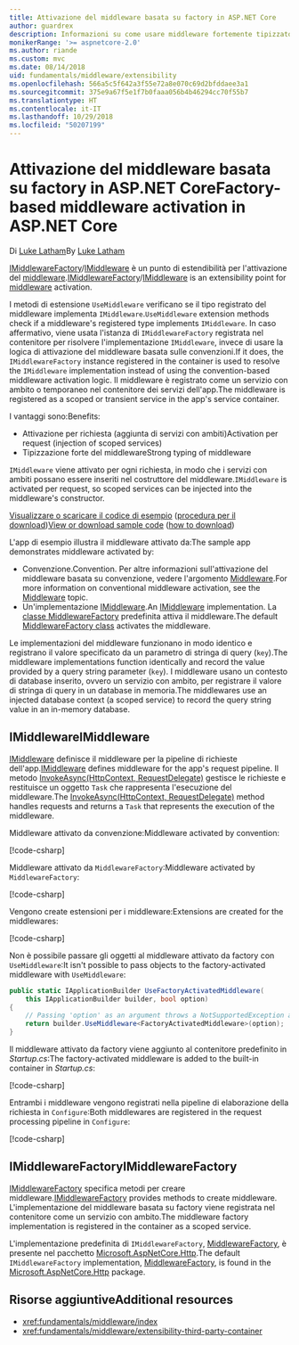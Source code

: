 ```yaml
---
title: Attivazione del middleware basata su factory in ASP.NET Core
author: guardrex
description: Informazioni su come usare middleware fortemente tipizzato con un'implementazione di attivazione basata su factory in ASP.NET Core.
monikerRange: '>= aspnetcore-2.0'
ms.author: riande
ms.custom: mvc
ms.date: 08/14/2018
uid: fundamentals/middleware/extensibility
ms.openlocfilehash: 566a5c5f642a3f55e72a8e070c69d2bfddaee3a1
ms.sourcegitcommit: 375e9a67f5e1f7b0faaa056b4b46294cc70f55b7
ms.translationtype: HT
ms.contentlocale: it-IT
ms.lasthandoff: 10/29/2018
ms.locfileid: "50207199"
---
```

# <a name="factory-based-middleware-activation-in-aspnet-core"></a><span data-ttu-id="9b87e-103">Attivazione del middleware basata su factory in ASP.NET Core</span><span class="sxs-lookup"><span data-stu-id="9b87e-103">Factory-based middleware activation in ASP.NET Core</span></span>

<span data-ttu-id="9b87e-104">Di [Luke Latham](https://github.com/guardrex)</span><span class="sxs-lookup"><span data-stu-id="9b87e-104">By [Luke Latham](https://github.com/guardrex)</span></span>

<span data-ttu-id="9b87e-105">[IMiddlewareFactory](/dotnet/api/microsoft.aspnetcore.http.imiddlewarefactory)/[IMiddleware](/dotnet/api/microsoft.aspnetcore.http.imiddleware) è un punto di estendibilità per l'attivazione del [middleware](xref:fundamentals/middleware/index).</span><span class="sxs-lookup"><span data-stu-id="9b87e-105">[IMiddlewareFactory](/dotnet/api/microsoft.aspnetcore.http.imiddlewarefactory)/[IMiddleware](/dotnet/api/microsoft.aspnetcore.http.imiddleware) is an extensibility point for [middleware](xref:fundamentals/middleware/index) activation.</span></span>

<span data-ttu-id="9b87e-106">I metodi di estensione `UseMiddleware` verificano se il tipo registrato del middleware implementa `IMiddleware`.</span><span class="sxs-lookup"><span data-stu-id="9b87e-106">`UseMiddleware` extension methods check if a middleware's registered type implements `IMiddleware`.</span></span> <span data-ttu-id="9b87e-107">In caso affermativo, viene usata l'istanza di `IMiddlewareFactory` registrata nel contenitore per risolvere l'implementazione `IMiddleware`, invece di usare la logica di attivazione del middleware basata sulle convenzioni.</span><span class="sxs-lookup"><span data-stu-id="9b87e-107">If it does, the `IMiddlewareFactory` instance registered in the container is used to resolve the `IMiddleware` implementation instead of using the convention-based middleware activation logic.</span></span> <span data-ttu-id="9b87e-108">Il middleware è registrato come un servizio con ambito o temporaneo nel contenitore dei servizi dell'app.</span><span class="sxs-lookup"><span data-stu-id="9b87e-108">The middleware is registered as a scoped or transient service in the app's service container.</span></span>

<span data-ttu-id="9b87e-109">I vantaggi sono:</span><span class="sxs-lookup"><span data-stu-id="9b87e-109">Benefits:</span></span>

* <span data-ttu-id="9b87e-110">Attivazione per richiesta (aggiunta di servizi con ambiti)</span><span class="sxs-lookup"><span data-stu-id="9b87e-110">Activation per request (injection of scoped services)</span></span>
* <span data-ttu-id="9b87e-111">Tipizzazione forte del middleware</span><span class="sxs-lookup"><span data-stu-id="9b87e-111">Strong typing of middleware</span></span>

<span data-ttu-id="9b87e-112">`IMiddleware` viene attivato per ogni richiesta, in modo che i servizi con ambiti possano essere inseriti nel costruttore del middleware.</span><span class="sxs-lookup"><span data-stu-id="9b87e-112">`IMiddleware` is activated per request, so scoped services can be injected into the middleware's constructor.</span></span>

<span data-ttu-id="9b87e-113">[Visualizzare o scaricare il codice di esempio](https://github.com/aspnet/Docs/tree/master/aspnetcore/fundamentals/middleware/extensibility/sample) ([procedura per il download](xref:index#how-to-download-a-sample))</span><span class="sxs-lookup"><span data-stu-id="9b87e-113">[View or download sample code](https://github.com/aspnet/Docs/tree/master/aspnetcore/fundamentals/middleware/extensibility/sample) ([how to download](xref:index#how-to-download-a-sample))</span></span>

<span data-ttu-id="9b87e-114">L'app di esempio illustra il middleware attivato da:</span><span class="sxs-lookup"><span data-stu-id="9b87e-114">The sample app demonstrates middleware activated by:</span></span>

* <span data-ttu-id="9b87e-115">Convenzione.</span><span class="sxs-lookup"><span data-stu-id="9b87e-115">Convention.</span></span> <span data-ttu-id="9b87e-116">Per altre informazioni sull'attivazione del middleware basata su convenzione, vedere l'argomento [Middleware](xref:fundamentals/middleware/index).</span><span class="sxs-lookup"><span data-stu-id="9b87e-116">For more information on conventional middleware activation, see the [Middleware](xref:fundamentals/middleware/index) topic.</span></span>
* <span data-ttu-id="9b87e-117">Un'implementazione [IMiddleware](/dotnet/api/microsoft.aspnetcore.http.imiddleware).</span><span class="sxs-lookup"><span data-stu-id="9b87e-117">An [IMiddleware](/dotnet/api/microsoft.aspnetcore.http.imiddleware) implementation.</span></span> <span data-ttu-id="9b87e-118">La [classe MiddlewareFactory](/dotnet/api/microsoft.aspnetcore.http.middlewarefactory) predefinita attiva il middleware.</span><span class="sxs-lookup"><span data-stu-id="9b87e-118">The default [MiddlewareFactory class](/dotnet/api/microsoft.aspnetcore.http.middlewarefactory) activates the middleware.</span></span>

<span data-ttu-id="9b87e-119">Le implementazioni del middleware funzionano in modo identico e registrano il valore specificato da un parametro di stringa di query (`key`).</span><span class="sxs-lookup"><span data-stu-id="9b87e-119">The middleware implementations function identically and record the value provided by a query string parameter (`key`).</span></span> <span data-ttu-id="9b87e-120">I middleware usano un contesto di database inserito, ovvero un servizio con ambito, per registrare il valore di stringa di query in un database in memoria.</span><span class="sxs-lookup"><span data-stu-id="9b87e-120">The middlewares use an injected database context (a scoped service) to record the query string value in an in-memory database.</span></span>

## <a name="imiddleware"></a><span data-ttu-id="9b87e-121">IMiddleware</span><span class="sxs-lookup"><span data-stu-id="9b87e-121">IMiddleware</span></span>

<span data-ttu-id="9b87e-122">[IMiddleware](/dotnet/api/microsoft.aspnetcore.http.imiddleware) definisce il middleware per la pipeline di richieste dell'app.</span><span class="sxs-lookup"><span data-stu-id="9b87e-122">[IMiddleware](/dotnet/api/microsoft.aspnetcore.http.imiddleware) defines middleware for the app's request pipeline.</span></span> <span data-ttu-id="9b87e-123">Il metodo [InvokeAsync(HttpContext, RequestDelegate)](/dotnet/api/microsoft.aspnetcore.http.imiddleware.invokeasync#Microsoft_AspNetCore_Http_IMiddleware_InvokeAsync_Microsoft_AspNetCore_Http_HttpContext_Microsoft_AspNetCore_Http_RequestDelegate_) gestisce le richieste e restituisce un oggetto `Task` che rappresenta l'esecuzione del middleware.</span><span class="sxs-lookup"><span data-stu-id="9b87e-123">The [InvokeAsync(HttpContext, RequestDelegate)](/dotnet/api/microsoft.aspnetcore.http.imiddleware.invokeasync#Microsoft_AspNetCore_Http_IMiddleware_InvokeAsync_Microsoft_AspNetCore_Http_HttpContext_Microsoft_AspNetCore_Http_RequestDelegate_) method handles requests and returns a `Task` that represents the execution of the middleware.</span></span>

<span data-ttu-id="9b87e-124">Middleware attivato da convenzione:</span><span class="sxs-lookup"><span data-stu-id="9b87e-124">Middleware activated by convention:</span></span>

[!code-csharp[](extensibility/sample/Middleware/ConventionalMiddleware.cs?name=snippet1)]

<span data-ttu-id="9b87e-125">Middleware attivato da `MiddlewareFactory`:</span><span class="sxs-lookup"><span data-stu-id="9b87e-125">Middleware activated by `MiddlewareFactory`:</span></span>

[!code-csharp[](extensibility/sample/Middleware/FactoryActivatedMiddleware.cs?name=snippet1)]

<span data-ttu-id="9b87e-126">Vengono create estensioni per i middleware:</span><span class="sxs-lookup"><span data-stu-id="9b87e-126">Extensions are created for the middlewares:</span></span>

[!code-csharp[](extensibility/sample/Middleware/MiddlewareExtensions.cs?name=snippet1)]

<span data-ttu-id="9b87e-127">Non è possibile passare gli oggetti al middleware attivato da factory con `UseMiddleware`:</span><span class="sxs-lookup"><span data-stu-id="9b87e-127">It isn't possible to pass objects to the factory-activated middleware with `UseMiddleware`:</span></span>

```csharp
public static IApplicationBuilder UseFactoryActivatedMiddleware(
    this IApplicationBuilder builder, bool option)
{
    // Passing 'option' as an argument throws a NotSupportedException at runtime.
    return builder.UseMiddleware<FactoryActivatedMiddleware>(option);
}
```

<span data-ttu-id="9b87e-128">Il middleware attivato da factory viene aggiunto al contenitore predefinito in *Startup.cs*:</span><span class="sxs-lookup"><span data-stu-id="9b87e-128">The factory-activated middleware is added to the built-in container in *Startup.cs*:</span></span>

[!code-csharp[](extensibility/sample/Startup.cs?name=snippet1&highlight=12)]

<span data-ttu-id="9b87e-129">Entrambi i middleware vengono registrati nella pipeline di elaborazione della richiesta in `Configure`:</span><span class="sxs-lookup"><span data-stu-id="9b87e-129">Both middlewares are registered in the request processing pipeline in `Configure`:</span></span>

[!code-csharp[](extensibility/sample/Startup.cs?name=snippet2&highlight=14-15)]

## <a name="imiddlewarefactory"></a><span data-ttu-id="9b87e-130">IMiddlewareFactory</span><span class="sxs-lookup"><span data-stu-id="9b87e-130">IMiddlewareFactory</span></span>

<span data-ttu-id="9b87e-131">[IMiddlewareFactory](/dotnet/api/microsoft.aspnetcore.http.imiddlewarefactory) specifica metodi per creare middleware.</span><span class="sxs-lookup"><span data-stu-id="9b87e-131">[IMiddlewareFactory](/dotnet/api/microsoft.aspnetcore.http.imiddlewarefactory) provides methods to create middleware.</span></span> <span data-ttu-id="9b87e-132">L'implementazione del middleware basata su factory viene registrata nel contenitore come un servizio con ambito.</span><span class="sxs-lookup"><span data-stu-id="9b87e-132">The middleware factory implementation is registered in the container as a scoped service.</span></span>

<span data-ttu-id="9b87e-133">L'implementazione predefinita di `IMiddlewareFactory`, [MiddlewareFactory](/dotnet/api/microsoft.aspnetcore.http.middlewarefactory), è presente nel pacchetto [Microsoft.AspNetCore.Http](https://www.nuget.org/packages/Microsoft.AspNetCore.Http/).</span><span class="sxs-lookup"><span data-stu-id="9b87e-133">The default `IMiddlewareFactory` implementation, [MiddlewareFactory](/dotnet/api/microsoft.aspnetcore.http.middlewarefactory), is found in the [Microsoft.AspNetCore.Http](https://www.nuget.org/packages/Microsoft.AspNetCore.Http/) package.</span></span>

## <a name="additional-resources"></a><span data-ttu-id="9b87e-134">Risorse aggiuntive</span><span class="sxs-lookup"><span data-stu-id="9b87e-134">Additional resources</span></span>

* <xref:fundamentals/middleware/index>
* <xref:fundamentals/middleware/extensibility-third-party-container>
